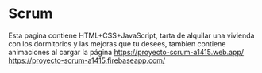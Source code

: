 # Scrum
Esta pagina contiene HTML+CSS+JavaScript, tarta de alquilar una vivienda con los dormitorios y las mejoras que tu desees, tambien contiene animaciones al cargar la página
https://proyecto-scrum-a1415.web.app/
https://proyecto-scrum-a1415.firebaseapp.com/

